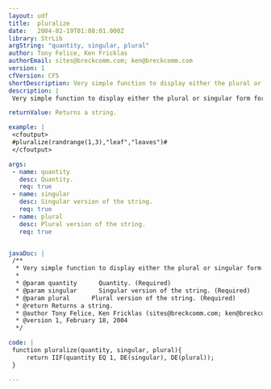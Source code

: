 ```yaml
---
layout: udf
title:  pluralize
date:   2004-02-19T01:08:01.000Z
library: StrLib
argString: "quantity, singular, plural"
author: Tony Felice, Ken Fricklas
authorEmail: sites@breckcomm.com; ken@breckcomm.com
version: 1
cfVersion: CF5
shortDescription: Very simple function to display either the plural or singular form for a numeric that is passed in.
description: |
 Very simple function to display either the plural or singular form for a numeric that is passed in.

returnValue: Returns a string.

example: |
 <cfoutput>
 #pluralize(randrange(1,3),"leaf","leaves")#
 </cfoutput>

args:
 - name: quantity
   desc: Quantity.
   req: true
 - name: singular
   desc: Singular version of the string.
   req: true
 - name: plural
   desc: Plural version of the string.
   req: true


javaDoc: |
 /**
  * Very simple function to display either the plural or singular form for a numeric that is passed in.
  * 
  * @param quantity      Quantity. (Required)
  * @param singular      Singular version of the string. (Required)
  * @param plural      Plural version of the string. (Required)
  * @return Returns a string. 
  * @author Tony Felice, Ken Fricklas (sites@breckcomm.com; ken@breckcomm.com) 
  * @version 1, February 18, 2004 
  */

code: |
 function pluralize(quantity, singular, plural){
     return IIF(quantity EQ 1, DE(singular), DE(plural));
 }

---
```


